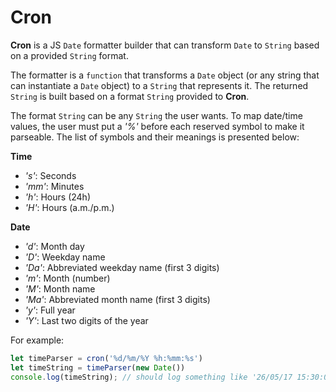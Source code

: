 # Cron

**Cron** is a JS `Date` formatter builder that can transform `Date` to `String` based on a provided `String` format.

The formatter is a `function` that transforms a `Date` object (or any string that can instantiate
a `Date` object) to a `String` that represents it. The returned `String` is built based on a format
`String` provided to **Cron**.

The format `String` can be any `String` the user wants. To map date/time values, the user must put
a *'%'* before each reserved symbol to make it parseable. The list of symbols and their meanings
is presented below:

**Time**
* *'s'*: Seconds
* *'mm'*: Minutes
* *'h'*: Hours (24h)
* *'H'*: Hours (a.m./p.m.)

**Date**
* *'d'*: Month day
* *'D'*: Weekday name
* *'Da'*: Abbreviated weekday name (first 3 digits)
* *'m'*: Month (number)
* *'M'*: Month name
* *'Ma'*: Abbreviated month name (first 3 digits)
* *'y'*: Full year
* *'Y'*: Last two digits of the year

For example:

```javascript
let timeParser = cron('%d/%m/%Y %h:%mm:%s')
let timeString = timeParser(new Date())
console.log(timeString); // should log something like '26/05/17 15:30:00'
```